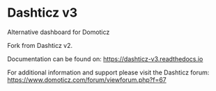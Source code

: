 # Dashticz v3
Alternative dashboard for Domoticz

Fork from Dashticz v2.

Documentation can be found on:
https://dashticz-v3.readthedocs.io

For additional information and support please visit the Dashticz forum:
https://www.domoticz.com/forum/viewforum.php?f=67
